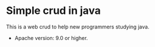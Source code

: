 # Simple crud in java 

This is a web crud to help new programmers studying java.

- Apache version: 9.0 or higher.



